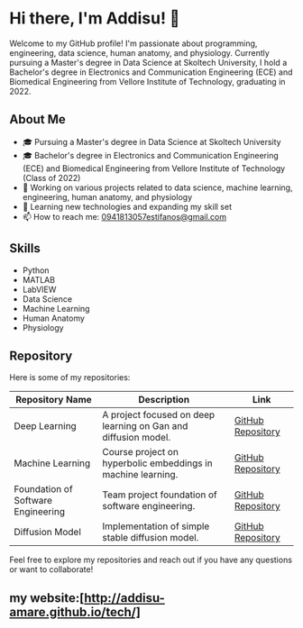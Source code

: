 # Hi there, I'm Addisu! 👋

Welcome to my GitHub profile! I'm passionate about programming, engineering, data science, human anatomy, and physiology. Currently pursuing a Master's degree in Data Science at Skoltech University, I hold a Bachelor's degree in Electronics and Communication Engineering (ECE) and Biomedical Engineering from Vellore Institute of Technology, graduating in 2022.

## About Me

- 🎓 Pursuing a Master's degree in Data Science at Skoltech University
- 🎓 Bachelor's degree in Electronics and Communication Engineering (ECE) and Biomedical Engineering from Vellore Institute of Technology (Class of 2022)
- 💼 Working on various projects related to data science, machine learning, engineering, human anatomy, and physiology
- 🌱 Learning new technologies and expanding my skill set
- 📫 How to reach me: [0941813057estifanos@gmail.com](mailto:0941813057estifanos@gmail.com)

## Skills

- Python
- MATLAB
- LabVIEW
- Data Science
- Machine Learning
- Human Anatomy
- Physiology

## Repository

Here is  some of my repositories:

| **Repository Name**                          | **Description**                       | **Link**                                                   |
|----------------------------------------------|---------------------------------------|-----------------------------------------------------------|
| Deep Learning                                | A project focused on deep learning on Gan and diffusion model. | [GitHub Repository](https://github.com/Addisu-Amare/deep_learning_project) |
| Machine Learning                             | Course project on hyperbolic embeddings in machine learning. | [GitHub Repository](https://github.com/Addisu-Amare/HyperbolicEmbeddingsMLcourse) |
| Foundation of Software Engineering           | Team project foundation of software engineering. | [GitHub Repository](https://github.com/Addisu-Amare/fse4ai_team4_project) |
| Diffusion Model                              | Implementation of simple stable diffusion model.  | [GitHub Repository](https://github.com/Addisu-Amare/diffusion_model) |

Feel free to explore my repositories and reach out if you have any questions or want to collaborate!

## my website:[http://addisu-amare.github.io/tech/]

